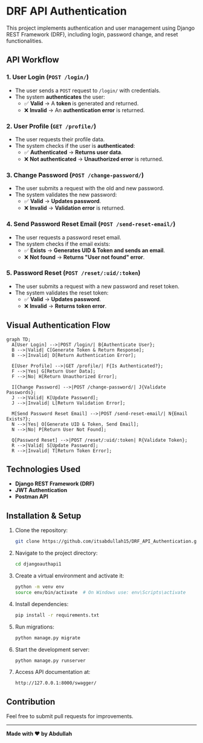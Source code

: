 # DRF API Authentication

This project implements authentication and user management using Django REST Framework (DRF), including login, password change, and reset functionalities.

## API Workflow

### **1. User Login (`POST /login/`)**
- The user sends a `POST` request to `/login/` with credentials.
- The system **authenticates** the user:
  - ✅ **Valid** → A **token** is generated and returned.
  - ❌ **Invalid** → An **authentication error** is returned.

### **2. User Profile (`GET /profile/`)**
- The user requests their profile data.
- The system checks if the user is **authenticated**:
  - ✅ **Authenticated** → **Returns user data**.
  - ❌ **Not authenticated** → **Unauthorized error** is returned.

### **3. Change Password (`POST /change-password/`)**
- The user submits a request with the old and new password.
- The system validates the new password:
  - ✅ **Valid** → **Updates password**.
  - ❌ **Invalid** → **Validation error** is returned.

### **4. Send Password Reset Email (`POST /send-reset-email/`)**
- The user requests a password reset email.
- The system checks if the email exists:
  - ✅ **Exists** → **Generates UID & Token and sends an email**.
  - ❌ **Not found** → **Returns "User not found" error**.

### **5. Password Reset (`POST /reset/:uid/:token`)**
- The user submits a request with a new password and reset token.
- The system validates the reset token:
  - ✅ **Valid** → **Updates password**.
  - ❌ **Invalid** → **Returns token error**.

## Visual Authentication Flow

```mermaid
graph TD;
  A[User Login] -->|POST /login/| B{Authenticate User};
  B -->|Valid| C[Generate Token & Return Response];
  B -->|Invalid| D[Return Authentication Error];

  E[User Profile] -->|GET /profile/| F{Is Authenticated?};
  F -->|Yes| G[Return User Data];
  F -->|No| H[Return Unauthorized Error];

  I[Change Password] -->|POST /change-password/| J{Validate Passwords};
  J -->|Valid| K[Update Password];
  J -->|Invalid| L[Return Validation Error];

  M[Send Password Reset Email] -->|POST /send-reset-email/| N{Email Exists?};
  N -->|Yes| O[Generate UID & Token, Send Email];
  N -->|No| P[Return User Not Found];

  Q[Password Reset] -->|POST /reset/:uid/:token| R{Validate Token};
  R -->|Valid| S[Update Password];
  R -->|Invalid| T[Return Token Error];
```

## Technologies Used
- **Django REST Framework (DRF)**
- **JWT Authentication**
- **Postman API**

## Installation & Setup
1. Clone the repository:
   ```bash
   git clone https://github.com/itsabdullah15/DRF_API_Authentication.git
   ```
2. Navigate to the project directory:
   ```bash
   cd djangoauthapi1
   ```
3. Create a virtual environment and activate it:
   ```bash
   python -m venv env
   source env/bin/activate  # On Windows use: env\Scripts\activate
   ```
4. Install dependencies:
   ```bash
   pip install -r requirements.txt
   ```
5. Run migrations:
   ```bash
   python manage.py migrate
   ```
6. Start the development server:
   ```bash
   python manage.py runserver
   ```
7. Access API documentation at:
   ```
   http://127.0.0.1:8000/swagger/
   ```

## Contribution
Feel free to submit pull requests for improvements.

---

**Made with ❤️ by Abdullah**
